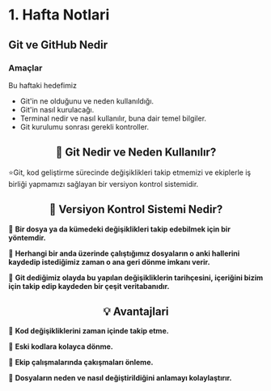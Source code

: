 # 1. Hafta Notlari

## **Git ve GitHub Nedir** 


### **Amaçlar**
Bu haftaki hedefimiz
- Git'in ne olduğunu ve neden kullanıldığı.
- Git'in nasıl kurulacağı.
- Terminal nedir ve nasıl kullanılır, buna dair temel bilgiler.
- Git kurulumu sonrası gerekli kontroller.


<h2 align="center">🚀 Git Nedir ve Neden Kullanılır?</h2>
 ⭐Git, kod geliştirme sürecinde değişiklikleri takip etmemizi ve ekiplerle iş birliği yapmamızı sağlayan bir versiyon kontrol sistemidir. 
</br>
 

<h2 align="center">📌 Versiyon Kontrol Sistemi Nedir?</h2>

🔹 **Bir dosya ya da kümedeki değişiklikleri takip edebilmek için bir yöntemdir.**  

🔹 **Herhangi bir anda üzerinde çalıştığımız dosyaların o anki hallerini kaydedip istediğimiz zaman o ana geri dönme imkanı verir.**  

🔹 **Git dediğimiz olayda bu yapılan değişikliklerin tarihçesini, içeriğini bizim için takip edip kaydeden bir çeşit veritabanıdır.** 


 <h2 align="center">💡 Avantajlari</h2>

🔹 **Kod değişikliklerini zaman içinde takip etme.**

🔹 **Eski kodlara kolayca dönme.** 

🔹 **Ekip çalışmalarında çakışmaları önleme.**

🔹 **Dosyaların neden ve nasıl değiştirildiğini anlamayı kolaylaştırır.**





